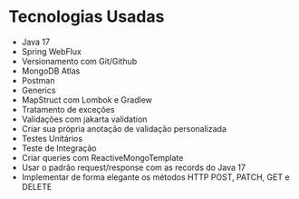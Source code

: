 # Tecnologias Usadas

* Java 17​​
* Spring WebFlux​
* Versionamento com Git/Github​​
* MongoDB Atlas​​
* Postman​​
* Generics​​
* MapStruct com Lombok e Gradlew​
* Tratamento de exceções​
* Validações com jakarta validation​
* Criar sua própria anotação de validação personalizada​
* Testes Unitários​
* Teste de Integração​
* Criar queries com ReactiveMongoTemplate​
* Usar o padrão request/response com as records do Java 17​
* Implementar de forma elegante os métodos HTTP POST, PATCH, GET e DELETE​
